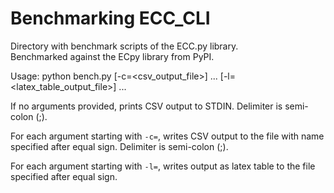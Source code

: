 # Benchmarking ECC_CLI
Directory with benchmark scripts of the ECC.py library.    
Benchmarked against the ECpy library from PyPI.

Usage: 
    python bench.py [-c=<csv_output_file>] ... [-l=<latex_table_output_file>] ...

If no arguments provided, prints CSV output to STDIN. Delimiter is semi-colon (;).

For each argument starting with `-c=`, writes CSV output to the file with name specified after equal sign. Delimiter is semi-colon (;).

For each argument starting with `-l=`, writes output as latex table to the file specified after equal sign.